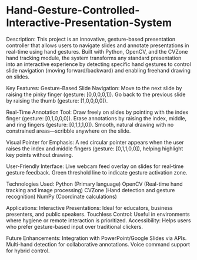 # Hand-Gesture-Controlled-Interactive-Presentation-System
Description:
This project is an innovative, gesture-based presentation controller that allows users to navigate slides and annotate presentations in real-time using hand gestures. Built with Python, OpenCV, and the CVZone hand tracking module, the system transforms any standard presentation into an interactive experience by detecting specific hand gestures to control slide navigation (moving forward/backward) and enabling freehand drawing on slides.

Key Features:
Gesture-Based Slide Navigation:
Move to the next slide by raising the pinky finger (gesture: [0,0,0,0,1]).
Go back to the previous slide by raising the thumb (gesture: [1,0,0,0,0]).

Real-Time Annotation Tool:
Draw freely on slides by pointing with the index finger (gesture: [0,1,0,0,0]).
Erase annotations by raising the index, middle, and ring fingers (gesture: [0,1,1,1,0]).
Smooth, natural drawing with no constrained areas—scribble anywhere on the slide.

Visual Pointer for Emphasis:
A red circular pointer appears when the user raises the index and middle fingers (gesture: [0,1,1,0,0]), helping highlight key points without drawing.

User-Friendly Interface:
Live webcam feed overlay on slides for real-time gesture feedback.
Green threshold line to indicate gesture activation zone.

Technologies Used:
Python (Primary language)
OpenCV (Real-time hand tracking and image processing)
CVZone (Hand detection and gesture recognition)
NumPy (Coordinate calculations)

Applications:
Interactive Presentations: Ideal for educators, business presenters, and public speakers.
Touchless Control: Useful in environments where hygiene or remote interaction is prioritized.
Accessibility: Helps users who prefer gesture-based input over traditional clickers.

Future Enhancements:
Integration with PowerPoint/Google Slides via APIs.
Multi-hand detection for collaborative annotations.
Voice command support for hybrid control.
